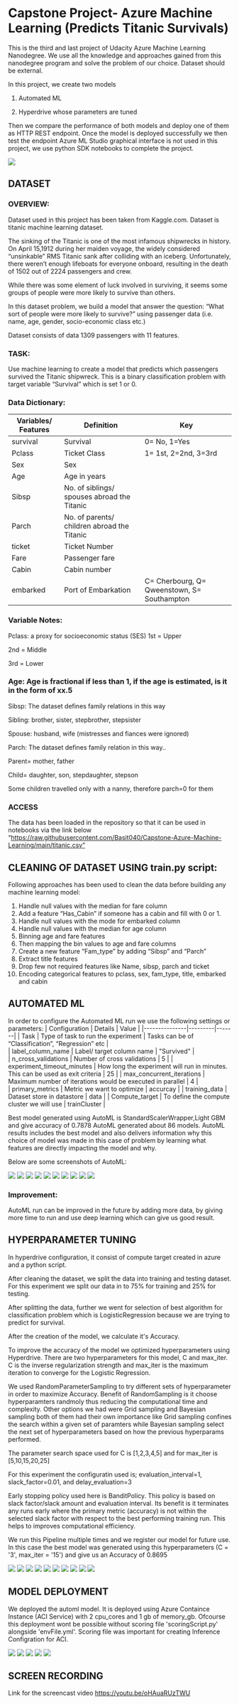 # Capstone Project- Azure Machine Learning (Predicts Titanic Survivals)
This is the third and last project of Udacity Azure Machine Learning Nanodegree. We use all the knowledge and approaches gained from this nanodegree program and solve the problem of our choice. Dataset should be external.

In this project, we create two models 
1)	Automated ML

2)	Hyperdrive whose parameters are tuned

Then we compare the performance of both models and deploy one of them as HTTP REST endpoint. Once the model is deployed successfully we then test the endpoint
Azure ML Studio graphical interface is not used in this project, we use python SDK notebooks to complete the project. 

<img src = "Architecture.png"  />

## DATASET
### OVERVIEW:
Dataset used in this project has been taken from Kaggle.com. Dataset is titanic machine learning dataset. 

The sinking of the Titanic is one of the most infamous shipwrecks in history. On April 15,1912 during her maiden voyage, the widely considered “unsinkable” RMS Titanic sank after colliding with an iceberg. Unfortunately, there weren’t enough lifeboats for everyone onboard, resulting in the death of 1502 out of 2224 passengers and crew.

While there was some element of luck involved in surviving, it seems some groups of people were more likely to survive than others.

In this dataset problem, we build a model that answer the question: “What sort of people were more likely to survive?” using passenger data (i.e. name, age, gender, socio-economic class etc.)

Dataset consists of data 1309 passengers with 11 features.    

### TASK:
Use machine learning to create a model that predicts which passengers survived the Titanic shipwreck. This is a binary classification problem with target variable “Survival” which is set 1 or 0.

### Data Dictionary:
| Variables/ Features | Definition | Key |
|---------------------|------------|-----|
| survival	| Survival	| 0= No, 1=Yes |
| Pclass	| Ticket Class	| 1= 1st, 2=2nd, 3=3rd | 
| Sex	| Sex | |	
| Age	 | Age in years | |	
| Sibsp	| No. of siblings/ spouses abroad the Titanic | |
| Parch	| No. of parents/ children abroad the Titanic |	|
| ticket	| Ticket Number | |	
| Fare | Passenger fare | |	
| Cabin |	Cabin number | |	
| embarked |	Port of Embarkation |	C= Cherbourg, Q= Qweenstown, S= Southampton |

### Variable Notes:
Pclass: a proxy for socioeconomic status (SES)
1st = Upper

2nd = Middle

3rd = Lower

### Age: Age is fractional if less than 1, if the age is estimated, is it in the form of xx.5
Sibsp: The dataset defines family relations in this way

Sibling: brother, sister, stepbrother, stepsister

Spouse: husband, wife (mistresses and fiances were ignored)

Parch: The dataset defines family relation in this way..

Parent= mother, father

Child= daughter, son, stepdaughter, stepson

Some children travelled only with a nanny, therefore parch=0 for them

### ACCESS
The data has been loaded in the repository so that it can be used in notebooks via the link below
“https://raw.githubusercontent.com/Basit040/Capstone-Azure-Machine-Learning/main/titanic.csv”

## CLEANING OF DATASET USING train.py script:
Following approaches has been used to clean the data before building any machine learning model:
1)	Handle null values with the median for fare column
2)	Add a feature “Has_Cabin” if someone has a cabin and fill with 0 or 1.
3)	Handle null values with the mode for embarked column
4)	Handle null values with the median for age column
5)	Binning age and fare features
6)	Then mapping the bin values to age and fare columns
7)	Create a new feature “Fam_type” by adding “Sibsp” and “Parch” 
8)	Extract title features
9)	Drop few not required features like Name, sibsp, parch and ticket
10)	Encoding categorical features to pclass, sex, fam_type, title, embarked and cabin

## AUTOMATED ML
In order to configure the Automated ML run we use the following settings or parameters:
| Configuration |	Details |	Value |
|---------------|---------|-------|
| Task |	Type of task to run the experiment | Tasks can be of “Classification”, “Regression” etc |	
| label_column_name	| Label/ target column name | "Survived" |	
| n_cross_validations	| Number of cross validations | 5 |	
| experiment_timeout_minutes	| How long the experiment will run in minutes. This can be used as exit criteria | 25 |	
| max_concurrent_iterations |	Maximum number of iterations would be executed in parallel | 4 |	
| primary_metrics |	Metric we want to optimize | accurcay |	
| training_data |	Dataset store in datastore | data |	
| Compute_target	| To define the compute cluster we will use | trainCluster |	

Best model generated using AutoML is StandardScalerWrapper,Light GBM and give accuracy of 0.7878
AutoML generated about 86 models. AutoML results includes the best model and also delivers information why this choice of model was made in this case of problem by learning what features are directly impacting the model and why. 

 Below are some screenshots of AutoML:
 
 <img src = "https://github.com/Basit040/MICROSOFT-AZURE-CAPSTONE-PROJECT-/blob/main/Screenshots/1.jpg"  />
 
 <img src = "https://github.com/Basit040/MICROSOFT-AZURE-CAPSTONE-PROJECT-/blob/main/Screenshots/2.jpg"  />
 
 <img src = "https://github.com/Basit040/MICROSOFT-AZURE-CAPSTONE-PROJECT-/blob/main/Screenshots/3.jpg"  />
 
 <img src = "https://github.com/Basit040/MICROSOFT-AZURE-CAPSTONE-PROJECT-/blob/main/Screenshots/4.jpg"  />
 
 <img src = "https://github.com/Basit040/MICROSOFT-AZURE-CAPSTONE-PROJECT-/blob/main/Screenshots/5.jpg"  />
 
 <img src = "https://github.com/Basit040/MICROSOFT-AZURE-CAPSTONE-PROJECT-/blob/main/Screenshots/6.jpg"  />
 
 <img src = "https://github.com/Basit040/MICROSOFT-AZURE-CAPSTONE-PROJECT-/blob/main/Screenshots/7.jpg"  />
 
 <img src = "https://github.com/Basit040/MICROSOFT-AZURE-CAPSTONE-PROJECT-/blob/main/Screenshots/8.jpg"  />
 
 <img src = "https://github.com/Basit040/MICROSOFT-AZURE-CAPSTONE-PROJECT-/blob/main/Screenshots/9.jpg"  />
 
 <img src = "https://github.com/Basit040/MICROSOFT-AZURE-CAPSTONE-PROJECT-/blob/main/Screenshots/10.jpg"  />
 
 
### Improvement:
AutoML run can be improved in the future by adding more data, by giving more time to run and use deep learning which can give us good result.

## HYPERPARAMETER TUNING
In hyperdrive configuration, it consist of compute target created in azure and a python script. 

After cleaning the dataset, we split the data into training and testing dataset. For this experiment we split our data in to 75% for training and 25% for testing.

After splitting the data, further we went for selection of best algorithm for classification problem which is LogisticRegression because we are trying to predict for survival.

After the creation of the model, we calculate it's Accuracy.

To improve the accuracy of the model we optimized hyperparameters using Hyperdrive. There are two hyperparameters for this model, C and max_iter. C is the inverse regularization strength and max_iter is the maximum iteration to converge for the Logistic Regression.

We used RandomParameterSampling to try different sets of hyperparameter in order to maximize Accuracy. Benefit of RandomSampling is it choose hyperparamters randmoly thus reducing the computational time and complexity. Other options we had were Grid sampling and Bayesian sampling both of them had their own importance like Grid sampling confines the search within a given set of paramters while Bayesian sampling select the next set of hyperparameters based on how the previous hyperparams performed.

The parameter search space used for C is [1,2,3,4,5] and for max_iter is [5,10,15,20,25]

For this experiment the configuratin used is; evaluation_interval=1, slack_factor=0.01, and delay_evaluation=3

Early stopping policy used here is BanditPolicy. This policy is based on slack factor/slack amount and evaluation interval. Its benefit is it terminates any runs early where the primary metric (accuracy) is not within the selected slack factor with respect to the best performing training run. This helps to improves computational efficiency.

We run this Pipeline multiple times and we register our model for future use. In this case the best model was generated using this hyperparameters (C = '3', max_iter = '15') and give us an Accuracy of 0.8695

<img src = "https://github.com/Basit040/MICROSOFT-AZURE-CAPSTONE-PROJECT-/blob/main/Screenshots/11.jpg"  />

<img src = "https://github.com/Basit040/MICROSOFT-AZURE-CAPSTONE-PROJECT-/blob/main/Screenshots/12.jpg"  />

<img src = "https://github.com/Basit040/MICROSOFT-AZURE-CAPSTONE-PROJECT-/blob/main/Screenshots/13.jpg"  />

<img src = "https://github.com/Basit040/MICROSOFT-AZURE-CAPSTONE-PROJECT-/blob/main/Screenshots/14.jpg"  />

<img src = "https://github.com/Basit040/MICROSOFT-AZURE-CAPSTONE-PROJECT-/blob/main/Screenshots/15.jpg"  />

<img src = "https://github.com/Basit040/MICROSOFT-AZURE-CAPSTONE-PROJECT-/blob/main/Screenshots/16.jpg"  />

<img src = "https://github.com/Basit040/MICROSOFT-AZURE-CAPSTONE-PROJECT-/blob/main/Screenshots/17.jpg"  />

<img src = "https://github.com/Basit040/MICROSOFT-AZURE-CAPSTONE-PROJECT-/blob/main/Screenshots/18.jpg"  />

<img src = "https://github.com/Basit040/MICROSOFT-AZURE-CAPSTONE-PROJECT-/blob/main/Screenshots/19.jpg"  />

<img src = "https://github.com/Basit040/MICROSOFT-AZURE-CAPSTONE-PROJECT-/blob/main/Screenshots/20.jpg"  />

## MODEL DEPLOYMENT
We deployed the automl model. It  is deployed using Azure Containce Instance (ACI Service) with 2 cpu_cores and 1 gb of memory_gb. Ofcourse this deployment wont be possible without scoring file 'scoringScript.py'  alongside 'envFile.yml'. Scoring file was important for creating Inference Configration for ACI.

<img src = "https://github.com/Basit040/MICROSOFT-AZURE-CAPSTONE-PROJECT-/blob/main/Screenshots/21.jpg"  />

<img src = "https://github.com/Basit040/MICROSOFT-AZURE-CAPSTONE-PROJECT-/blob/main/Screenshots/22.jpg"  />

<img src = "https://github.com/Basit040/MICROSOFT-AZURE-CAPSTONE-PROJECT-/blob/main/Screenshots/23.jpg"  />

<img src = "https://github.com/Basit040/MICROSOFT-AZURE-CAPSTONE-PROJECT-/blob/main/Screenshots/24.jpg"  />

<img src = "https://github.com/Basit040/MICROSOFT-AZURE-CAPSTONE-PROJECT-/blob/main/Screenshots/25.jpg"  />




## SCREEN RECORDING
Link for the screencast video https://youtu.be/oHAuaRUzTWU 



